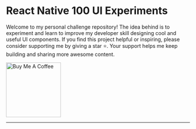 # React Native 100 UI Experiments

Welcome to my personal challenge repository! The idea behind is to experiment and learn to improve my developer skill designing cool and useful UI components. If you find this project helpful or inspiring, please consider supporting me by giving a star ⭐. Your support helps me keep building and sharing more awesome content.

<a href='https://buymeacoffee.com/sephirothtbm' target='_blank'>
	<img src='https://cdn.buymeacoffee.com/buttons/v2/default-yellow.png' alt='Buy Me A Coffee' width='150' />
</a>

---